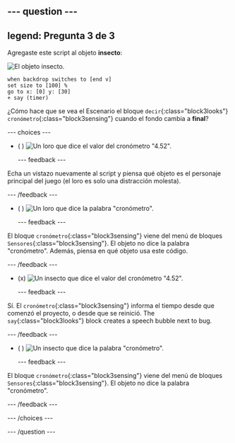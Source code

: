 --- question ---
---
legend: Pregunta 3 de 3
---

Agregaste este script al objeto **insecto**:

![El objeto insecto.](images/bug-sprite.png)

```blocks3
when backdrop switches to [end v]
set size to [100] % 
go to x: [0] y: [30] 
+ say (timer) 
```

¿Cómo hace que se vea el Escenario el bloque `decir`{:class="block3looks"} `cronómetro`{:class="block3sensing"} cuando el fondo cambia a **final**?

--- choices ---

- ( ) ![Un loro que dice el valor del cronómetro "4.52".](images/quiz_parrot_number.png)

  --- feedback ---

Echa un vistazo nuevamente al script y piensa qué objeto es el personaje principal del juego (el loro es solo una distracción molesta).

  --- /feedback ---

- ( ) ![Un loro que dice la palabra "cronómetro".](images/quiz_parrot_timer.png)

  --- feedback ---

El bloque `cronómetro`{:class="block3sensing"} viene del menú de bloques `Sensores`{:class="block3sensing"}. El objeto no dice la palabra "cronómetro". Además, piensa en qué objeto usa este código.

  --- /feedback ---

- (x) ![Un insecto que dice el valor del cronómetro "4.52".](images/quiz_bug_number.png)

  --- feedback ---

Sí. El `cronómetro`{:class="block3sensing"} informa el tiempo desde que comenzó el proyecto, o desde que se reinició. The `say`{:class="block3looks"} block creates a speech bubble next to bug.

  --- /feedback ---

- ( ) ![Un insecto que dice la palabra "cronómetro".](images/quiz_bug_timer.png)

  --- feedback ---

El bloque `cronómetro`{:class="block3sensing"} viene del menú de bloques `Sensores`{:class="block3sensing"}. El objeto no dice la palabra "cronómetro".

  --- /feedback ---

--- /choices ---

--- /question ---





